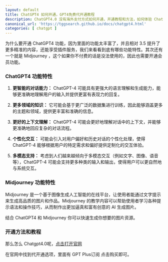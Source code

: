 ```yaml
---
layout: default
title: ChatGPT4 如何开通，GPT4免费代开通教程
description: ChatGPT4.0 没有海外支付方式如何开通，开通教程和方法，如何体验 Chatgpt4.0 教程。
canonical_url: 'https://tggsearch.github.io/docs/chatgpt4.html'
categories: [ chatgpt ]
---
```

为什么要开通 ChatGPT4 功能，因为里面的功能太丰富了，并且相对 3.5 提升了更多精准的内容，还能享受插件服务，我们来看看到底有哪些功能特性。其次还有一个就是 Midjourney ，这个如果你不付费的话是没法使用的，因此也需要开通会员功能。

### ChatGPT4 功能特性
1. **更智能的对话能力：** ChatGPT-4 可能具有更强大的语言理解和生成能力，能够更准确地理解用户的输入并提供更富有表现力的回复。

2. **更多领域的知识：** 它可能会基于更广泛的数据集进行训练，因此能够涵盖更多的主题和领域，提供更丰富和准确的信息。

3. **更好的上下文理解：** ChatGPT-4 可能会更好地理解对话中的上下文，并能够更准确地回应复杂的对话流程。

4. **个性化交互：** 可能会引入对用户偏好和历史对话的个性化处理，使得 ChatGPT-4 能够根据用户的特定需求和偏好提供定制化的交互体验。

5. **多模态支持：** 考虑到人们越来越倾向于多模态交互（例如文字、图像、语音等），ChatGPT-4 可能会支持更多种类的输入和输出，使得用户可以更自然地与系统交互。

### Midjourney 功能特性
Midjourney 是一个基于图像生成人工智能的在线平台，让使用者能通过文字提示来生成高品质的图片和作品。Midjourney 的教学内容可以帮助使用者学习各种提示语法和操作技巧，从而制作出更加逼真和富有创意的 AI 生成图片。

结合 ChatGPT4 和 Midjourney 你可以快速生成你想要的图片资源。

### 开通方法和教程
那么怎么 Chatgpt4.0呢，[点击打开官网](./302.html?target=https://universalbus.cn?s=WHWECtXf2A)

在官网中找到代开通选项，里面有 GPT Plus订阅 点击购买即可。
